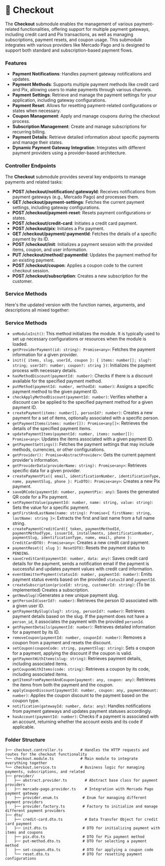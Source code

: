 # 🛒 Checkout

The **Checkout** submodule enables the management of various payment-related functionalities, offering support for multiple payment gateways, including credit card and Pix transactions, as well as managing subscriptions, payment resets, and coupon usage. This submodule integrates with various providers like Mercado Pago and is designed to support both standard and subscription-based payment flows.

### Features

- **Payment Notifications**: Handles payment gateway notifications and updates.
- **Payment Methods**: Supports multiple payment methods like credit card and Pix, allowing users to make payments through various channels.
- **Payment Settings**: Retrieve and manage the payment settings for your application, including gateway configurations.
- **Payment Reset**: Allows for resetting payment-related configurations or states when necessary.
- **Coupon Management**: Apply and manage coupons during the checkout process.
- **Subscription Management**: Create and manage subscriptions for recurring billing.
- **Payment Details**: Retrieve detailed information about specific payments and manage their states.
- **Dynamic Payment Gateway Integration**: Integrates with different payment providers using a provider-based architecture.

### Controller Endpoints

The **Checkout** submodule provides several key endpoints to manage payments and related tasks:

- **POST /checkout/notification/:gatewayId**: Receives notifications from payment gateways (e.g., Mercado Pago) and processes them.
- **GET /checkout/payment-settings**: Fetches the current payment settings, including gateway configurations.
- **POST /checkout/payment-reset**: Resets payment configurations or states.
- **POST /checkout/credit-card**: Initiates a credit card payment.
- **POST /checkout/pix**: Initiates a Pix payment.
- **GET /checkout/payment/:paymentId**: Fetches the details of a specific payment by its ID.
- **POST /checkout/init**: Initializes a payment session with the provided items, coupon, and user information.
- **PUT /checkout/method/:paymentId**: Updates the payment method for an existing payment.
- **POST /checkout/coupon**: Applies a coupon code to the current checkout session.
- **POST /checkout/subscription**: Creates a new subscription for the customer.

### Service Methods

Here's the updated version with the function names, arguments, and descriptions all mixed together:

### Service Methods

- `onModuleInit()`: This method initializes the module. It is typically used to set up necessary configurations or resources when the module is loaded.
- `getProviderPayment(id: string): Promise<any>`: Fetches the payment information for a given provider.
- `init({ items, slug, userId, coupon }: { items: number[]; slug?: string; userId?: number; coupon?: string })`: Initializes the payment process with necessary details.
- `hasMethodDiscount(paymentId: number)`: Checks if there is a discount available for the specified payment method.
- `putMethod(paymentId: number, methodId: number)`: Assigns a specific payment method to the given payment ID.
- `checkApplyMethodDiscount(paymentId: number)`: Verifies whether a discount can be applied to the specified payment method for a given payment ID.
- `createPayment(items: number[], personId?: number)`: Creates a new payment for a set of items, optionally associated with a specific person.
- `getPaymentItems(items: number[]): Promise<any[]>`: Retrieves the details of the specified payment items.
- `updatePaymentItems(paymentId: number, items: number[]): Promise<any>`: Updates the items associated with a given payment ID.
- `getPaymentSettings()`: Fetches the payment settings that may include methods, currencies, or other configurations.
- `getProvider(): Promise<AbstractProvider>`: Gets the current payment provider's information.
- `getProviderData(providerName: string): Promise<any>`: Retrieves specific data for a given provider.
- `createPaymentPix({ email, identificationNumber, identificationType, name, paymentSlug, phone }: PixDTO): Promise<any>`: Creates a new Pix payment.
- `saveQRCode(paymentId: number, paymentPix: any)`: Saves the generated QR code for a Pix payment.
- `setPaymentValue(paymentId: number, name: string, value: string)`: Sets the value for a specific payment.
- `getFirstAndLastName(name: string): Promise<{ firstName: string, lastName: string }>`: Extracts the first and last name from a full name string.
- `createPaymentCreditCard({ token, paymentMethodId, paymentMethodType, issuerId, installments, identificationNumber, paymentSlug, identificationType, name, email, phone }: CreditCardDTO): Promise<any>`: Creates a new credit card payment.
- `paymentReset({ slug }: ResetDTO)`: Resets the payment status to `PENDING`.
- `saveCreditCard(paymentId: number, data: any)`: Saves credit card details for the payment, sends a notification email if the payment is successful and updates payment values with credit card information.
- `eventEmmitterPayment(statusId: number, paymentId: number)`: Emits payment status events based on the provided `statusId` and `paymentId`.
- `createSubscription(priceId: string, customerId: string)`: (To be implemented) Creates a subscription.
- `getNewSlug()`Generates a new unique payment slug.
- `getPersonId(userId?: number)`: Retrieves the person ID associated with a given user ID.
- `getPaymentBySlug(slug?: string, personId?: number)`: Retrieves payment details based on the slug. If the payment does not have a `person_id`, it associates the payment with the provided `personId`.
- `getPaymentDetails(paymentId: number)`: Retrieves detailed information for a payment by its ID.
- `removeCoupon(paymentId: number, couponId: number)`: Removes a coupon from a payment and resets the discount.
- `setCoupon(couponCode: string, paymentSlug: string)`: Sets a coupon for a payment, applying the discount if the coupon is valid.
- `getPaymentWithItems(slug: string)`: Retrieves payment details, including associated items.
- `getCouponWithItems(code: string)`: Retrieves a coupon by its code, including associated items.
- `getItemsFromPaymentAndCoupon(payment: any, coupon: any)`: Retrieves the items from both the payment and the coupon.
- `applyCouponDiscount(paymentId: number, coupon: any, paymentAmount: number)`: Applies the coupon discount to the payment based on the coupon type.
- `notification(gatewayId: number, data: any)`: Handles notifications from payment gateways and updates payment statuses accordingly.
- `hasAccount(paymentId: number)`: Checks if a payment is associated with an account, returning whether the account exists and its code if applicable.

### Folder Structure

```
├── checkout.controller.ts        # Handles the HTTP requests and routes for the checkout functionality
└── checkout.module.ts            # Main module to integrate everything together
└── checkout.service.ts           # Business logic for managing payments, subscriptions, and related
├── provider/
│   ├── abstract.provider.ts        # Abstract base class for payment providers
│   ├── mercado-pago.provider.ts    # Integration with Mercado Pago payment gateway
│   ├── provider.enum.ts           # Enum for managing different payment providers
│   ├── provider.factory.ts        # Factory to initialize and manage different payment providers
├── dto/
│   ├── credit-card.dto.ts          # Data Transfer Object for credit card payment
│   ├── init.dto.ts                # DTO for initializing payment with items and coupons
│   ├── pix.dto.ts                 # DTO for Pix payment method
│   ├── put-method.dto.ts          # DTO for selecting a payment method
│   ├── set-coupon.dto.ts          # DTO for applying a coupon code
│   └── reset.dto.ts               # DTO for resetting payment configurations
```
